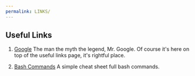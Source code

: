 ```yaml
---
permalink: LINKS/
---
```


## Useful Links

1. [Google](google.com)
   The man the myth the legend, Mr. Google. Of course it's here on top of the useful links page, it's rightful place.

2. [Bash Commands](https://www.educative.io/blog/bash-shell-command-cheat-sheet)
   A simple cheat sheet full bash commands.
   
   
   
